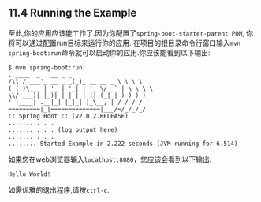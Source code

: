 ## 11.4 Running the Example
至此,你的应用应该能工作了.因为你配置了`spring-boot-starter-parent POM`, 你将可以通过配置run目标来运行你的应用.
在项目的根目录命令行窗口输入`mvn spring-boot:run`命令就可以启动你的应用.你应该能看到以下输出:
```
$ mvn spring-boot:run
. ____  _   __ _ _
/\\ / ___'_ __ _ _(_)_ __ __ _ \ \ \ \
( ( )\___ | '_ | '_| | '_ \/ _` | \ \ \ \
\\/ ___)| |_)| | | | | || (_| | ) ) ) )
' |____| .__|_| |_|_| |_\__, | / / / /
=========|_|==============|___/=/_/_/_/
:: Spring Boot :: (v2.0.2.RELEASE)
....... . . .
....... . . . (log output here)
....... . . .
........ Started Example in 2.222 seconds (JVM running for 6.514)
```
如果您在web浏览器输入`localhost:8080`，您应该会看到以下输出:
```
Hello World!
```
如需优雅的退出程序,请按`ctrl-c`.